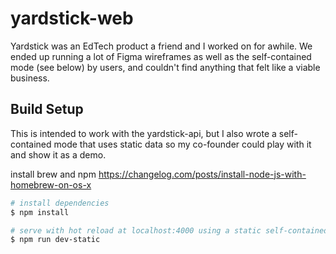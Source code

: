 # yardstick-web

Yardstick was an EdTech product a friend and I worked on for awhile. We ended up running a lot of Figma wireframes as well as the self-contained mode (see below) by users, and couldn't find anything that felt like a viable business. 

## Build Setup

This is intended to work with the yardstick-api, but I also wrote a self-contained mode that uses static data so my co-founder could play with it and show it as a demo. 

install brew and npm https://changelog.com/posts/install-node-js-with-homebrew-on-os-x

```bash
# install dependencies
$ npm install

# serve with hot reload at localhost:4000 using a static self-contained dataset
$ npm run dev-static
```
